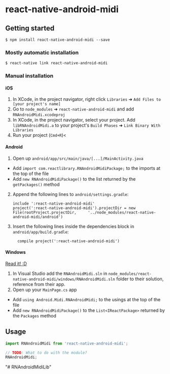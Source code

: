 
# react-native-android-midi

## Getting started

`$ npm install react-native-android-midi --save`

### Mostly automatic installation

`$ react-native link react-native-android-midi`

### Manual installation


#### iOS

1. In XCode, in the project navigator, right click `Libraries` ➜ `Add Files to [your project's name]`
2. Go to `node_modules` ➜ `react-native-android-midi` and add `RNAndroidMidi.xcodeproj`
3. In XCode, in the project navigator, select your project. Add `libRNAndroidMidi.a` to your project's `Build Phases` ➜ `Link Binary With Libraries`
4. Run your project (`Cmd+R`)<

#### Android

1. Open up `android/app/src/main/java/[...]/MainActivity.java`
  - Add `import com.reactlibrary.RNAndroidMidiPackage;` to the imports at the top of the file
  - Add `new RNAndroidMidiPackage()` to the list returned by the `getPackages()` method
2. Append the following lines to `android/settings.gradle`:
  	```
  	include ':react-native-android-midi'
  	project(':react-native-android-midi').projectDir = new File(rootProject.projectDir, 	'../node_modules/react-native-android-midi/android')
  	```
3. Insert the following lines inside the dependencies block in `android/app/build.gradle`:
  	```
      compile project(':react-native-android-midi')
  	```

#### Windows
[Read it! :D](https://github.com/ReactWindows/react-native)

1. In Visual Studio add the `RNAndroidMidi.sln` in `node_modules/react-native-android-midi/windows/RNAndroidMidi.sln` folder to their solution, reference from their app.
2. Open up your `MainPage.cs` app
  - Add `using Android.Midi.RNAndroidMidi;` to the usings at the top of the file
  - Add `new RNAndroidMidiPackage()` to the `List<IReactPackage>` returned by the `Packages` method


## Usage
```javascript
import RNAndroidMidi from 'react-native-android-midi';

// TODO: What to do with the module?
RNAndroidMidi;
```
  "# RNAndroidMidiLib" 
